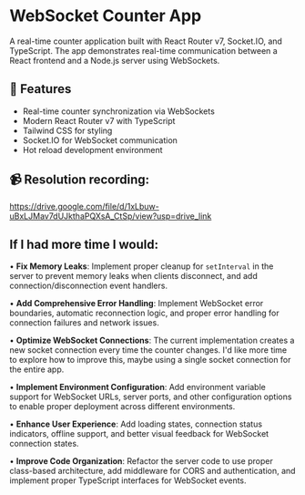 # WebSocket Counter App

A real-time counter application built with React Router v7, Socket.IO, and TypeScript. The app demonstrates real-time communication between a React frontend and a Node.js server using WebSockets.

## 🚀 Features

- Real-time counter synchronization via WebSockets
- Modern React Router v7 with TypeScript
- Tailwind CSS for styling
- Socket.IO for WebSocket communication
- Hot reload development environment

## 📹 Resolution recording:
https://drive.google.com/file/d/1xLbuw-uBxLJMav7dUJkthaPQXsA_CtSp/view?usp=drive_link

## If I had more time I would:

• **Fix Memory Leaks**: Implement proper cleanup for `setInterval` in the server to prevent memory leaks when clients disconnect, and add connection/disconnection event handlers.

• **Add Comprehensive Error Handling**: Implement WebSocket error boundaries, automatic reconnection logic, and proper error handling for connection failures and network issues.

• **Optimize WebSocket Connections**: The current implementation creates a new socket connection every time the counter changes. I'd like more time to explore how to improve this, maybe using a single socket connection for the entire app.

• **Implement Environment Configuration**: Add environment variable support for WebSocket URLs, server ports, and other configuration options to enable proper deployment across different environments.

• **Enhance User Experience**: Add loading states, connection status indicators, offline support, and better visual feedback for WebSocket connection states.

• **Improve Code Organization**: Refactor the server code to use proper class-based architecture, add middleware for CORS and authentication, and implement proper TypeScript interfaces for WebSocket events.
